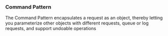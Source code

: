 ### Command Pattern

The Command Pattern encapsulates a request as an object, thereby letting you parameterize other objects with different requests, queue or log requests, and support undoable operations
